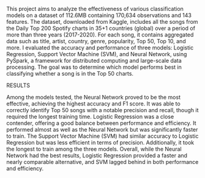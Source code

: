 This project aims to analyze the effectiveness of various classification models on a dataset of 112.6MB containing 170,634 observations and 143 features. The dataset, downloaded from Kaggle, includes all the songs from the Daily Top 200 Spotify charts in 35+1 countries (global) over a period of more than three years (2017-2020). For each song, it contains aggregated data such as title, artist, country, genre, popularity, Top 50, Top 10, and more.
I evaluated the accuracy and performance of three models: Logistic Regression, Support Vector Machine (SVM), and Neural Network, using PySpark, a framework for distributed computing and large-scale data processing. The goal was to determine which model performs best in classifying whether a song is in the Top 50 charts.

RESULTS

Among the models tested, the Neural Network proved to be the most effective, achieving the highest accuracy and F1 score. It was able to correctly identify Top 50 songs with a notable precision and recall, though it required the longest training time.
Logistic Regression was a close contender, offering a good balance between performance and efficiency. It performed almost as well as the Neural Network but was significantly faster to train.
The Support Vector Machine (SVM) had similar accuracy to Logistic Regression but was less efficient in terms of precision. Additionally, it took the longest to train among the three models.
Overall, while the Neural Network had the best results, Logistic Regression provided a faster and nearly comparable alternative, and SVM lagged behind in both performance and efficiency.
